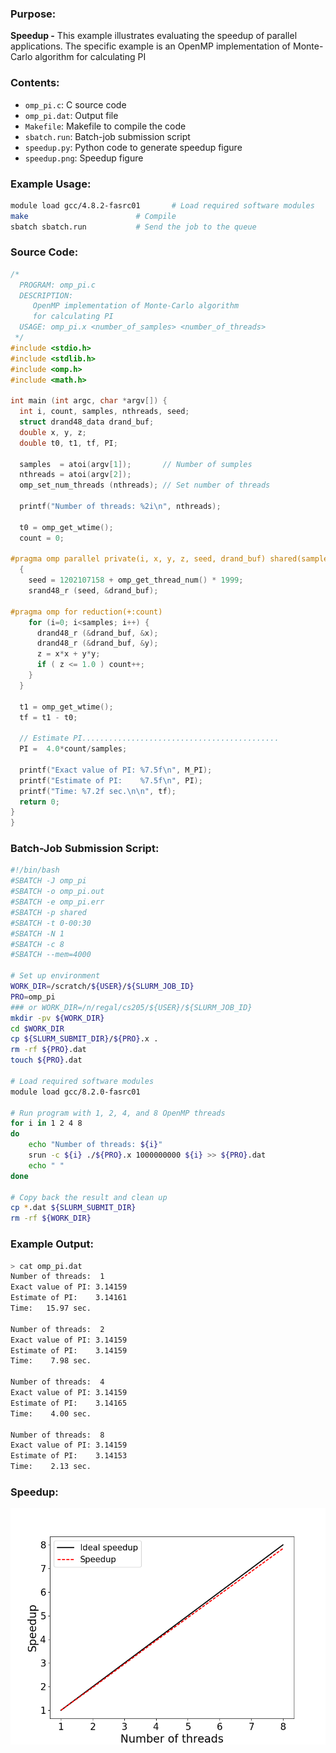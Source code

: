 ### Purpose:

**Speedup -** This example illustrates evaluating the speedup of parallel applications. The specific example is an OpenMP implementation of Monte-Carlo algorithm for calculating PI

### Contents:

* <code>omp_pi.c</code>: C source code
* <code>omp_pi.dat</code>: Output file
* <code>Makefile</code>: Makefile to compile the code
* <code>sbatch.run</code>: Batch-job submission script
* <code>speedup.py</code>: Python code to generate speedup figure
* <code>speedup.png</code>: Speedup figure

### Example Usage:

```bash
module load gcc/4.8.2-fasrc01		# Load required software modules
make             			# Compile
sbatch sbatch.run 			# Send the job to the queue
```

### Source Code:

```c
/*
  PROGRAM: omp_pi.c
  DESCRIPTION: 
     OpenMP implementation of Monte-Carlo algorithm
     for calculating PI
  USAGE: omp_pi.x <number_of_samples> <number_of_threads>
 */
#include <stdio.h>
#include <stdlib.h>
#include <omp.h>
#include <math.h>

int main (int argc, char *argv[]) {
  int i, count, samples, nthreads, seed;
  struct drand48_data drand_buf;
  double x, y, z;
  double t0, t1, tf, PI;
  
  samples  = atoi(argv[1]);       // Number of sumples
  nthreads = atoi(argv[2]);
  omp_set_num_threads (nthreads); // Set number of threads

  printf("Number of threads: %2i\n", nthreads);

  t0 = omp_get_wtime();
  count = 0;

#pragma omp parallel private(i, x, y, z, seed, drand_buf) shared(samples)
  {
    seed = 1202107158 + omp_get_thread_num() * 1999;
    srand48_r (seed, &drand_buf);
    
#pragma omp for reduction(+:count)
    for (i=0; i<samples; i++) {
      drand48_r (&drand_buf, &x);
      drand48_r (&drand_buf, &y);
      z = x*x + y*y;
      if ( z <= 1.0 ) count++;
    }
  }

  t1 = omp_get_wtime();
  tf = t1 - t0;
  
  // Estimate PI............................................
  PI =  4.0*count/samples;

  printf("Exact value of PI: %7.5f\n", M_PI);
  printf("Estimate of PI:    %7.5f\n", PI);
  printf("Time: %7.2f sec.\n\n", tf);
  return 0;
}
}
```

### Batch-Job Submission Script:

```bash
#!/bin/bash
#SBATCH -J omp_pi
#SBATCH -o omp_pi.out
#SBATCH -e omp_pi.err
#SBATCH -p shared
#SBATCH -t 0-00:30
#SBATCH -N 1
#SBATCH -c 8
#SBATCH --mem=4000

# Set up environment
WORK_DIR=/scratch/${USER}/${SLURM_JOB_ID}
PRO=omp_pi
### or WORK_DIR=/n/regal/cs205/${USER}/${SLURM_JOB_ID}
mkdir -pv ${WORK_DIR}
cd $WORK_DIR
cp ${SLURM_SUBMIT_DIR}/${PRO}.x .
rm -rf ${PRO}.dat
touch ${PRO}.dat

# Load required software modules
module load gcc/8.2.0-fasrc01

# Run program with 1, 2, 4, and 8 OpenMP threads
for i in 1 2 4 8
do
    echo "Number of threads: ${i}"
    srun -c ${i} ./${PRO}.x 1000000000 ${i} >> ${PRO}.dat
    echo " "
done

# Copy back the result and clean up
cp *.dat ${SLURM_SUBMIT_DIR}
rm -rf ${WORK_DIR}
```

### Example Output:

```bash
> cat omp_pi.dat 
Number of threads:  1
Exact value of PI: 3.14159
Estimate of PI:    3.14161
Time:   15.97 sec.

Number of threads:  2
Exact value of PI: 3.14159
Estimate of PI:    3.14159
Time:    7.98 sec.

Number of threads:  4
Exact value of PI: 3.14159
Estimate of PI:    3.14165
Time:    4.00 sec.

Number of threads:  8
Exact value of PI: 3.14159
Estimate of PI:    3.14153
Time:    2.13 sec.
```

### Speedup:

![Speedup](speedup.png)

